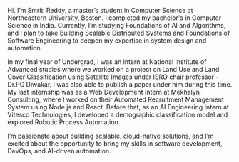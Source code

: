 Hi, I’m Smriti Reddy, a master’s student in Computer Science at Northeastern University, Boston. I completed my bachelor's in Computer Science in India. Currently, I’m studying Foundations of AI and Algorithms, and I plan to take Building Scalable Distributed Systems and Foundations of Software Engineering to deepen my expertise in system design and automation.

In my final year of Undergrad, I was an intern at National Institute of Advanced studies where we worked on a project on Land Use and Land Cover Classification using Satellite Images under ISRO chair  professor - Dr.PG Diwakar. I was also able to publish a paper under him during this time. My last internship was as a Web Development Intern at Mekhalyn Consulting, where I worked on their Automated Recruitment Management System using Node.js and React. Before that, as an AI Engineering Intern at Vitesco Technologies, I developed a demographic classification model and explored Robotic Process Automation.

I’m passionate about building scalable, cloud-native solutions, and I’m excited about the opportunity to bring my skills in software development, DevOps, and AI-driven automation.
